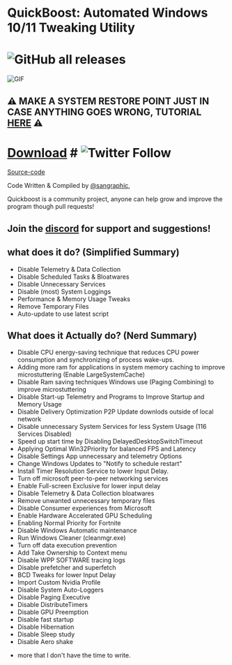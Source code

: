 # QuickBoost: Automated Windows 10/11 Tweaking Utility
# ![GitHub all releases](https://img.shields.io/github/downloads/sangraphic/quickboost/total?label=Downloads&style=for-the-badge)
![GIF](https://media.discordapp.net/attachments/744536520089796671/979117981147734016/ezgif-5-9322a93fa0.gif?width=895&height=468)
## ⚠ MAKE A SYSTEM RESTORE POINT JUST IN CASE ANYTHING GOES WRONG, TUTORIAL [HERE](https://support.microsoft.com/en-us/windows/create-a-system-restore-point-77e02e2a-3298-c869-9974-ef5658ea3be9) ⚠

# [Download](https://github.com/SanGraphic/QuickBoost/releases) # ![Twitter Follow](https://img.shields.io/twitter/follow/sangraphicalt?style=for-the-badge)

[Source-code](https://github.com/SanGraphic/QuickBoostSourceCode)

Code Written & Compiled by [@sangraphic](https://twitter.com/sangraphic),

Quickboost is a community project, anyone can help grow and improve the program though pull requests!

## Join the [discord](https://discord.gg/aDCPgx9n86) for support and suggestions!

## what does it do? (Simplified Summary)

- Disable Telemetry & Data Collection
- Disable Scheduled Tasks & Bloatwares
- Disable Unnecessary Services
- Disable (most) System Loggings
- Performance & Memory Usage Tweaks
- Remove Temporary Files
- Auto-update to use latest script 

## What does it Actually do? (Nerd Summary)
- Disable CPU energy-saving technique that reduces CPU power consumption and synchronizing of process wake-ups.
- Adding more ram for applications in system memory caching to improve microstuttering (Enable LargeSystemCache)
- Disable Ram saving techniques Windows use (Paging Combining) to improve microstuttering
- Disable Start-up Telemetry and Programs to Improve Startup and Memory Usage
- Disable Delivery Optimization P2P Update downlods outside of local network
- Disable unnecessary System Services for less System Usage (116 Services Disabled)
- Speed up start time by Disabling DelayedDesktopSwitchTimeout
- Applying Optimal Win32Priority for balanced FPS and Latency
- Disable Settings App unnecessary and telemetry Options
- Change Windows Updates to "Notify to schedule restart"
- Install Timer Resolution Service to lower Input Delay.
- Turn off microsoft peer-to-peer networking services
- Enable Full-screen Exclusive for lower input delay
- Disable Telemetry & Data Collection bloatwares
- Remove unwanted unnecessary temporary files
- Disable Consumer experiences from Microsoft
- Enable Hardware Accelerated GPU Scheduling
- Enabling Normal Priority for Fortnite
- Disable Windows Automatic maintenance
- Run Windows Cleaner  (cleanmgr.exe)
- Turn off data execution prevention
- Add Take Ownership to Context menu
- Disable WPP SOFTWARE tracing logs
- Disable prefetcher and superfetch
- BCD Tweaks for lower Input Delay
- Import Custom Nvidia Profile
- Disable System Auto-Loggers 
- Disable Paging Executive
- Disable DistributeTimers
- Disable GPU Preemption
- Disable fast startup
- Disable Hibernation
- Disable Sleep study
- Disable Aero shake

+ more that I don't have the time to write.











